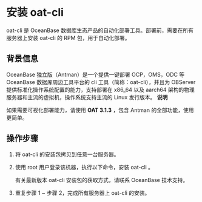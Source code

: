 安装 oat-cli 
===============================

oat-cli 是 OceanBase 数据库生态产品的自动化部署工具。部署前，需要在所有服务器上安装 oat-cli 的 RPM 包，用于自动化部署。

背景信息 
-------------------------

OceanBase 独立版（Antman）是一个提供一键部署 OCP，OMS，ODC 等 OceanBase 数据库周边工具平台的 cli 工具（简称：oat-cli），并且为 OBServer 提供标准化操作系统配置的能力，支持部署在 x86_64 以及 aarch64 架构的物理服务器和主流的虚拟机，操作系统支持主流的 Linux 发行版本。
**说明**



如果需要可视化部署能力，请使用 **OAT 3.1.3** ，包含 Antman 的全部功能，使用更简单。

操作步骤 
-------------------------

1. 将 oat-cli 的安装包拷贝到任意一台服务器。

   

2. 使用 root 用户登录该机器，执行以下命令，安装 oat-cli 。

   有关最新版本 oat-cli 安装包的获取方式，请联系 OceanBase 技术支持。
   






3. 重复步骤 1 \~ 步骤 2，完成所有服务器上 oat-cli 的安装。

   




